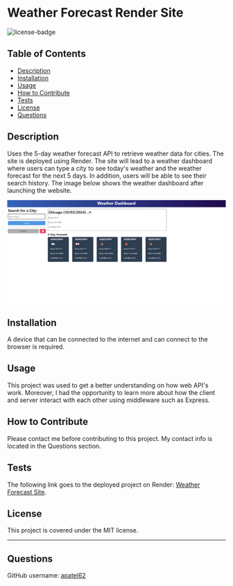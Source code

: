 # Weather Forecast Render Site

![license-badge](https://img.shields.io/badge/MIT_License-01a6ff)

## Table of Contents
- [Description](#description)
- [Installation](#installation)
- [Usage](#usage)
- [How to Contribute](#how-to-contribute)
- [Tests](#tests)
- [License](#license)
- [Questions](#questions)

## Description

Uses the 5-day weather forecast API to retrieve weather data for cities. The site is deployed using Render. The site will lead to a weather dashboard where users can type a city to see today's weather and the weather forecast for the next 5 days. In addition, users will be able to see their search history. The image below shows the weather dashboard after launching the website.

![Website Screenshot](/pics/site-screenshot.png)


## Installation

A device that can be connected to the internet and can connect to the browser is required. 

## Usage

This project was used to get a better understanding on how web API's work. Moreover, I had the opportunity to learn more about how the client and server interact with each other using middleware such as Express.   

## How to Contribute

Please contact me before contributing to this project. My contact info is located in the Questions section.

## Tests

The following link goes to the deployed project on Render: [Weather Forecast Site](https://weather-site-forecast.onrender.com/).

## License

This project is covered under the MIT license.

---

## Questions

GitHub username: [apatel62](https://github.com/apatel62) <br>
